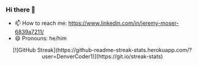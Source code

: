 ### Hi there 👋

<!--
**jeremymoser/jeremymoser** is a ✨ _special_ ✨ repository because its `README.md` (this file) appears on your GitHub profile.

Here are some ideas to get you started:

- 🔭 I’m currently working on ...
- 🌱 I’m currently learning ...
- 👯 I’m looking to collaborate on ...
- 🤔 I’m looking for help with ...
- 💬 Ask me about ...
- ⚡ Fun fact: ...
-->
- 📫 How to reach me: https://www.linkedin.com/in/jeremy-moser-6839a7211/
- 😄 Pronouns: he/him

<center>[![GitHub Streak](https://github-readme-streak-stats.herokuapp.com/?user=DenverCoder1)](https://git.io/streak-stats)</center>
